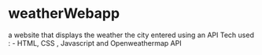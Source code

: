 # weatherWebapp
a website that displays the weather the city entered using an API
Tech used : - HTML, CSS , Javascript and Openweathermap API  
              
